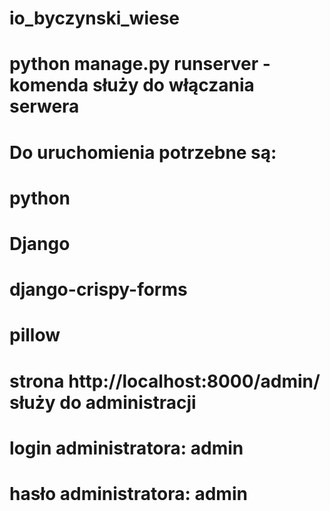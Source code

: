 # io_byczynski_wiese

# python manage.py runserver - komenda służy do włączania serwera
# Do uruchomienia potrzebne są:
#   python 
#   Django
#   django-crispy-forms
#   pillow

# strona http://localhost:8000/admin/ służy do administracji
# login administratora: admin
# hasło administratora: admin